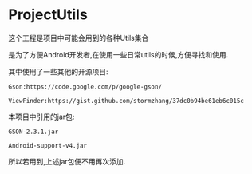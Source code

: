 # ProjectUtils

这个工程是项目中可能会用到的各种Utils集合

是为了方便Android开发者,在使用一些日常utils的时候,方便寻找和使用.

其中使用了一些其他的开源项目:

	Gson:https://code.google.com/p/google-gson/

	ViewFinder:https://gist.github.com/stormzhang/37dc0b94be61eb6c015c

本项目中引用的jar包:

	GSON-2.3.1.jar

	Android-support-v4.jar

所以若用到,上述jar包便不用再次添加.
